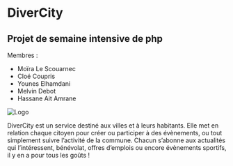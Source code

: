 # DiverCity

## Projet de semaine intensive de php

Membres :
- Moïra Le Scouarnec
- Cloé Coupris
- Younes Elhamdani
- Melvin Debot
- Hassane Ait Amrane

![Logo](https://cdn.discordapp.com/attachments/507123772910731267/582502881853308928/unknown.png)


DiverCity est un service destiné aux villes et à leurs habitants. Elle met en relation chaque citoyen pour créer ou participer à des évènements, ou tout simplement suivre l’activité de la commune. Chacun s’abonne aux actualités qui l’intéressent, bénévolat, offres d’emplois ou encore évènements sportifs, il y en a pour tous les goûts !
